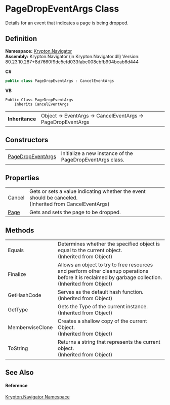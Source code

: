 # PageDropEventArgs Class


Details for an event that indicates a page is being dropped.



## Definition
**Namespace:** <a href="a21ac074-d119-3dc6-bd1c-d3a12c0128bc.md">Krypton.Navigator</a>  
**Assembly:** Krypton.Navigator (in Krypton.Navigator.dll) Version: 80.23.10.287+8d7660f9dc5efd033fabe008ebfb904beab6d444

**C#**
``` C#
public class PageDropEventArgs : CancelEventArgs
```
**VB**
``` VB
Public Class PageDropEventArgs
	Inherits CancelEventArgs
```

<table><tr><td><strong>Inheritance</strong></td><td>Object  →  EventArgs  →  CancelEventArgs  →  PageDropEventArgs</td></tr>
</table>



## Constructors
<table>
<tr>
<td><a href="89890c0a-189b-987e-b261-744adbcb47dc.md">PageDropEventArgs</a></td>
<td>Initialize a new instance of the PageDropEventArgs class.</td></tr>
</table>

## Properties
<table>
<tr>
<td>Cancel</td>
<td>Gets or sets a value indicating whether the event should be canceled.<br />(Inherited from CancelEventArgs)</td></tr>
<tr>
<td><a href="4574fc14-17eb-8a90-3e7f-1d6bcd47de6e.md">Page</a></td>
<td>Gets and sets the page to be dropped.</td></tr>
</table>

## Methods
<table>
<tr>
<td>Equals</td>
<td>Determines whether the specified object is equal to the current object.<br />(Inherited from Object)</td></tr>
<tr>
<td>Finalize</td>
<td>Allows an object to try to free resources and perform other cleanup operations before it is reclaimed by garbage collection.<br />(Inherited from Object)</td></tr>
<tr>
<td>GetHashCode</td>
<td>Serves as the default hash function.<br />(Inherited from Object)</td></tr>
<tr>
<td>GetType</td>
<td>Gets the Type of the current instance.<br />(Inherited from Object)</td></tr>
<tr>
<td>MemberwiseClone</td>
<td>Creates a shallow copy of the current Object.<br />(Inherited from Object)</td></tr>
<tr>
<td>ToString</td>
<td>Returns a string that represents the current object.<br />(Inherited from Object)</td></tr>
</table>

## See Also


#### Reference
<a href="a21ac074-d119-3dc6-bd1c-d3a12c0128bc.md">Krypton.Navigator Namespace</a>  
